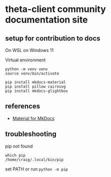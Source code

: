 # theta-client community documentation site

## setup for contribution to docs

On WSL on Windows 11

Virtual environment

```text
python -m venv venv
source venv/bin/activate
```

```text
pip install mkdocs-material
pip install pillow cairosvg
pip install mkdocs-glightbox
```

## references

* [Material for MkDocs](https://squidfunk.github.io/mkdocs-material/)

## troubleshooting

pip not found

```
which pip
/home/craig/.local/bin/pip
```

set PATH or run `python -m pip`